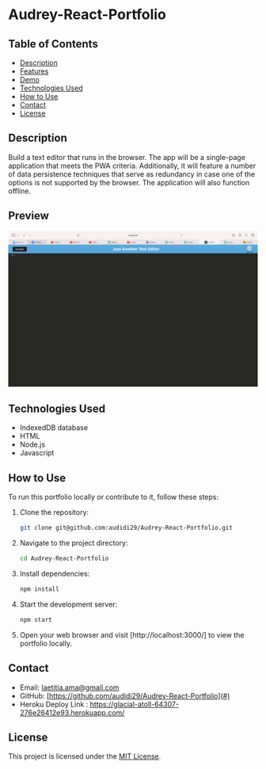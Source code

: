 # Audrey-React-Portfolio

## Table of Contents
- [Description](#description)
- [Features](#features)
- [Demo](#demo)
- [Technologies Used](#technologies-used)
- [How to Use](#how-to-use)
- [Contact](#contact)
- [License](#license)

## Description

Build a text editor that runs in the browser. The app will be a single-page application that meets the PWA criteria. Additionally, it will feature a number of data persistence techniques that serve as redundancy in case one of the options is not supported by the browser. The application will also function offline.


## Preview

![alt](Develop/client/dist/assets/icons/preview.png)


## Technologies Used

- IndexedDB database
- HTML
- Node.js
- Javascript


## How to Use

To run this portfolio locally or contribute to it, follow these steps:

1. Clone the repository:

   ```bash
   git clone git@github.com:audidi29/Audrey-React-Portfolio.git
   ```

2. Navigate to the project directory:

   ```bash
   cd Audrey-React-Portfolio
   ```

3. Install dependencies:

   ```bash
   npm install
   ```

4. Start the development server:

   ```bash
   npm start
   ```

5. Open your web browser and visit [http://localhost:3000/] to view the portfolio locally.

## Contact

- Email: laetitia.ama@gmail.com
- GitHub: [https://github.com/audidi29/Audrey-React-Portfolio](#)
- Heroku Deploy Link : https://glacial-atoll-64307-276e26412e93.herokuapp.com/

## License

This project is licensed under the [MIT License](LICENSE).
